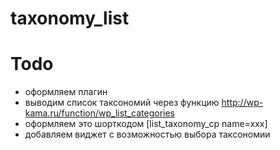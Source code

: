 taxonomy_list
=============


# Todo
- оформляем плагин
- выводим список таксономий через функцию http://wp-kama.ru/function/wp_list_categories
- оформляем это шорткодом [list_taxonomy_cp name=xxx]
- добавляем виджет с возможностью выбора таксономии
